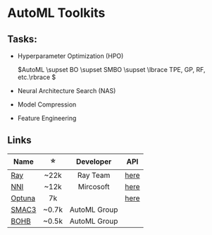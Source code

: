 # AutoML Toolkits


## Tasks:

- Hyperparameter Optimization (HPO)

  $AutoML \supset BO \supset SMBO \supset \lbrace TPE, GP, RF, etc.\rbrace $
 
- Neural Architecture Search (NAS)

- Model Compression

- Feature Engineering


## Links

Name | :star:| Developer | API
---|:---:|:---:|:---:
[Ray](https://docs.ray.io/en/latest/ray-overview/index.html) |  ~22k | Ray Team | [here](https://docs.ray.io/en/latest/tune/api_docs/suggestion.html#tune-search-alg)
[NNI](https://nni.readthedocs.io/en/stable/index.html#) | ~12k | Mircosoft| [here](https://nni.readthedocs.io/en/stable/hpo/search_space.html)
[Optuna](https://optuna.org/) | 7k | | [here](https://optuna.readthedocs.io/en/stable/reference/optuna.html)
[SMAC3](https://github.com/automl/SMAC3) | ~0.7k | AutoML Group
[BOHB](https://github.com/automl/HpBandSter) | ~0.5k | AutoML Group
